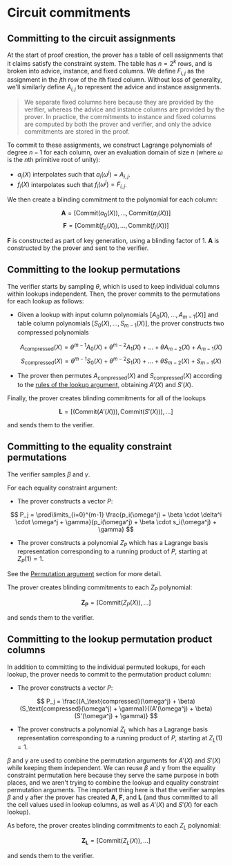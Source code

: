 # Circuit commitments

## Committing to the circuit assignments

At the start of proof creation, the prover has a table of cell assignments that it claims
satisfy the constraint system. The table has $n = 2^k$ rows, and is broken into advice,
instance, and fixed columns. We define $F_{i,j}$ as the assignment in the $j$th row of
the $i$th fixed column. Without loss of generality, we'll similarly define $A_{i,j}$ to
represent the advice and instance assignments.

> We separate fixed columns here because they are provided by the verifier, whereas the
> advice and instance columns are provided by the prover. In practice, the commitments to
> instance and fixed columns are computed by both the prover and verifier, and only the
> advice commitments are stored in the proof.

To commit to these assignments, we construct Lagrange polynomials of degree $n - 1$ for
each column, over an evaluation domain of size $n$ (where $\omega$ is the $n$th primitive
root of unity):

- $a_i(X)$ interpolates such that $a_i(\omega^j) = A_{i,j}$.
- $f_i(X)$ interpolates such that $f_i(\omega^j) = F_{i,j}$.

We then create a blinding commitment to the polynomial for each column:

$$\mathbf{A} = [\text{Commit}(a_0(X)), \dots, \text{Commit}(a_i(X))]$$
$$\mathbf{F} = [\text{Commit}(f_0(X)), \dots, \text{Commit}(f_i(X))]$$

$\mathbf{F}$ is constructed as part of key generation, using a blinding factor of $1$.
$\mathbf{A}$ is constructed by the prover and sent to the verifier.

## Committing to the lookup permutations

The verifier starts by sampling $\theta$, which is used to keep individual columns within
lookups independent. Then, the prover commits to the permutations for each lookup as
follows:

- Given a lookup with input column polynomials $[A_0(X), \dots, A_{m-1}(X)]$ and table
  column polynomials $[S_0(X), \dots, S_{m-1}(X)]$, the prover constructs two compressed
  polynomials

  $$A_\text{compressed}(X) = \theta^{m-1} A_0(X) + \theta^{m-2} A_1(X) + \dots + \theta A_{m-2}(X) + A_{m-1}(X)$$
  $$S_\text{compressed}(X) = \theta^{m-1} S_0(X) + \theta^{m-2} S_1(X) + \dots + \theta S_{m-2}(X) + S_{m-1}(X)$$

- The prover then permutes $A_\text{compressed}(X)$ and $S_\text{compressed}(X)$ according
  to the [rules of the lookup argument](lookup.md), obtaining $A'(X)$ and $S'(X)$.

Finally, the prover creates blinding commitments for all of the lookups

$$\mathbf{L} = \left[ (\text{Commit}(A'(X))), \text{Commit}(S'(X))), \dots \right]$$

and sends them to the verifier.

## Committing to the equality constraint permutations

The verifier samples $\beta$ and $\gamma$.

For each equality constraint argument:

- The prover constructs a vector $P$:

$$
P_j = \prod\limits_{i=0}^{m-1} \frac{p_i(\omega^j) + \beta \cdot \delta^i \cdot \omega^j + \gamma}{p_i(\omega^j) + \beta \cdot s_i(\omega^j) + \gamma}
$$

- The prover constructs a polynomial $Z_P$ which has a Lagrange basis representation
  corresponding to a running product of $P$, starting at $Z_P(1) = 1$.

See the [Permutation argument](permutation.md#argument-specification) section for more detail.

The prover creates blinding commitments to each $Z_P$ polynomial:

$$\mathbf{Z_P} = \left[\text{Commit}(Z_P(X)), \dots \right]$$

and sends them to the verifier.

## Committing to the lookup permutation product columns

In addition to committing to the individual permuted lookups, for each lookup,
the prover needs to commit to the permutation product column:

- The prover constructs a vector $P$:

$$
P_j = \frac{(A_\text{compressed}(\omega^j) + \beta)(S_\text{compressed}(\omega^j) + \gamma)}{(A'(\omega^j) + \beta)(S'(\omega^j) + \gamma)}
$$

- The prover constructs a polynomial $Z_L$ which has a Lagrange basis representation
  corresponding to a running product of $P$, starting at $Z_L(1) = 1$.

$\beta$ and $\gamma$ are used to combine the permutation arguments for $A'(X)$ and $S'(X)$
while keeping them independent. We can reuse $\beta$ and $\gamma$ from the equality
constraint permutation here because they serve the same purpose in both places, and we
aren't trying to combine the lookup and equality constraint permutation arguments. The
important thing here is that the verifier samples $\beta$ and $\gamma$ after the prover
has created $\mathbf{A}$, $\mathbf{F}$, and $\mathbf{L}$ (and thus committed to all the
cell values used in lookup columns, as well as $A'(X)$ and $S'(X)$ for each lookup).

As before, the prover creates blinding commitments to each $Z_L$ polynomial:

$$\mathbf{Z_L} = \left[\text{Commit}(Z_L(X)), \dots \right]$$

and sends them to the verifier.
